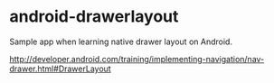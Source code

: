 android-drawerlayout
====================

Sample app when learning native drawer layout on Android.

http://developer.android.com/training/implementing-navigation/nav-drawer.html#DrawerLayout
